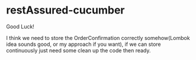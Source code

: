 # restAssured-cucumber
Good Luck!

 I think we need to store the OrderConfirmation correctly somehow(Lombok idea sounds good, or my approach if you want),
if we can store continuously just need some clean up the code then ready.
